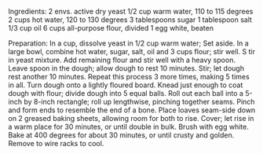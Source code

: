 Ingredients:
2 envs. active dry yeast 1/2 cup warm water, 
110 to 115 degrees 
2 cups hot water, 120 to 130 degrees 
3 tablespoons sugar 
1 tablespoon salt 1/3 cup oil 
6 cups all-purpose flour, divided 
1 egg white, beaten

Preparation:
In a cup, dissolve yeast in 1/2 cup warm water; 
Set aside. 
In a large bowl, combine hot water, sugar, salt, oil and 3 cups flour; 
stir well. S
tir in yeast mixture. 
Add remaining flour and stir well with a heavy spoon. Leave spoon in the dough; 
allow dough to rest 10 minutes. Stir; 
let dough rest another 10 minutes. Repeat this process 3 more times, making 5 times in all. Turn dough onto a lightly floured board. Knead just enough to coat dough with flour; 
divide dough into 5 equal balls. Roll out each ball into a 5-inch by 8-inch rectangle; 
roll up lengthwise, pinching together seams. Pinch and form ends to resemble the end of a bone. Place loaves seam-side down on 2 greased baking sheets, allowing room for both to rise. Cover; 
let rise in a warm place for 30 minutes, or until double in bulk. Brush with egg white. Bake at 400 degrees for about 30 minutes, or until crusty and golden. Remove to wire racks to cool.
